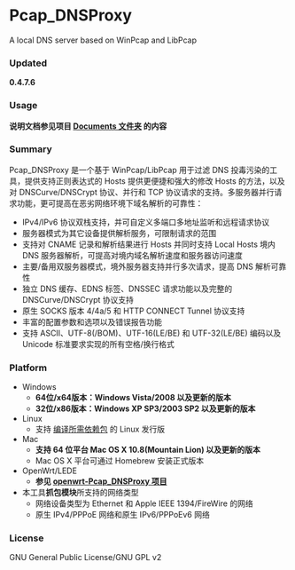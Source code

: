 ﻿Pcap_DNSProxy
=====
A local DNS server based on WinPcap and LibPcap

### Updated
**0.4.7.6**

### Usage
**说明文档参见项目 [Documents 文件夹](https://github.com/chengr28/Pcap_DNSProxy/tree/master/Documents) 的内容**

### Summary
Pcap_DNSProxy 是一个基于 WinPcap/LibPcap 用于过滤 DNS 投毒污染的工具，提供支持正则表达式的 Hosts 提供更便捷和强大的修改 Hosts 的方法，以及对 DNSCurve/DNSCrypt 协议、并行和 TCP 协议请求的支持。多服务器并行请求功能，更可提高在恶劣网络环境下域名解析的可靠性：
* IPv4/IPv6 协议双栈支持，并可自定义多端口多地址监听和远程请求协议
* 服务器模式为其它设备提供解析服务，可限制请求的范围
* 支持对 CNAME 记录和解析结果进行 Hosts 并同时支持 Local Hosts 境内 DNS 服务器解析，可提高对境内域名解析速度和服务器访问速度
* 主要/备用双服务器模式，境外服务器支持并行多次请求，提高 DNS 解析可靠性
* 独立 DNS 缓存、EDNS 标签、DNSSEC 请求功能以及完整的 DNSCurve/DNSCrypt 协议支持
* 原生 SOCKS 版本 4/4a/5 和 HTTP CONNECT Tunnel 协议支持
* 丰富的配置参数和选项以及错误报告功能
* 支持 ASCII、UTF-8(/BOM)、UTF-16(LE/BE) 和 UTF-32(LE/BE) 编码以及 Unicode 标准要求实现的所有空格/换行格式

### Platform
* Windows
  * **64位/x64版本：Windows Vista/2008 以及更新的版本**
  * **32位/x86版本：Windows XP SP3/2003 SP2 以及更新的版本**
* Linux
  * 支持 [编译所需依赖包](https://github.com/chengr28/Pcap_DNSProxy/tree/master/Documents) 的 Linux 发行版
* Mac
  * **支持 64 位平台 Mac OS X 10.8(Mountain Lion) 以及更新的版本**
  * Mac OS X 平台可通过 Homebrew 安装正式版本
* OpenWrt/LEDE
  * **参见 [openwrt-Pcap_DNSProxy 项目](https://github.com/wongsyrone/openwrt-Pcap_DNSProxy)**
* 本工具**抓包模块**所支持的网络类型
  * 网络设备类型为 Ethernet 和 Apple IEEE 1394/FireWire 的网络
  * 原生 IPv4/PPPoE 网络和原生 IPv6/PPPoEv6 网络

### License
GNU General Public License/GNU GPL v2
